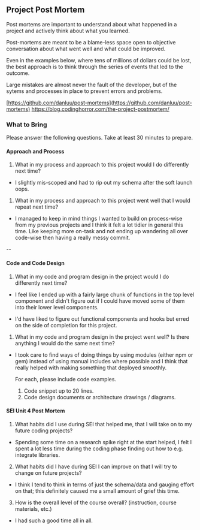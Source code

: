 ## Project Post Mortem
Post mortems are important to understand about what happened in a project and actively think about what you learned.

Post-mortems are meant to be a blame-less space open to objective conversation about what went well and what could be improved.

Even in the examples below, where tens of millions of dollars could be lost, the best approach is to think through the series of events that led to the outcome.

Large mistakes are almost never the fault of the developer, but of the sytems and processes in place to prevent errors and problems.

[https://github.com/danluu/post-mortems](https://github.com/danluu/post-mortems)
https://blog.codinghorror.com/the-project-postmortem/



### What to Bring
Please answer the following questions. Take at least 30 minutes to prepare.

#### Approach and Process

1. What in my process and approach to this project would I do differently next time?

- I slightly mis-scoped and had to rip out my schema after the soft launch oops.

1. What in my process and approach to this project went well that I would repeat next time?

- I managed to keep in mind things I wanted to build on process-wise from my previous projects and I think it felt a lot tidier in general this time. Like keeping more on-task and not ending up wandering all over code-wise then having a really messy commit.

--

#### Code and Code Design

1. What in my code and program design in the project would I do differently next time?

- I feel like I ended up with a fairly large chunk of functions in the top level component and didn't figure out if I could have moved some of them into their lower level components.

- I'd have liked to figure out functional components and hooks but erred on the side of completion for this project.

1. What in my code and program design in the project went well? Is there anything I would do the same next time?

- I took care to find ways of doing things by using modules (either npm or gem) instead of using manual includes where possible and I think that really helped with making something that deployed smoothly.

  For each, please include code examples.
  1. Code snippet up to 20 lines.
  2. Code design documents or architecture drawings / diagrams.

#### SEI Unit 4 Post Mortem
1. What habits did I use during SEI that helped me, that I will take on to my future coding projects?

- Spending some time on a research spike right at the start helped, I felt I spent a lot less time during the coding phase finding out how to e.g. integrate libraries.

2. What habits did I have during SEI I can improve on that I will try to change on future projects?

- I think I tend to think in terms of just the schema/data and gauging effort on that; this definitely caused me a small amount of grief this time.

3. How is the overall level of the course overall? (instruction, course materials, etc.)

- I had such a good time all in all. 
